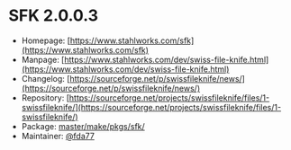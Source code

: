 # SFK 2.0.0.3
  - Homepage: [https://www.stahlworks.com/sfk](https://www.stahlworks.com/sfk)
  - Manpage: [https://www.stahlworks.com/dev/swiss-file-knife.html](https://www.stahlworks.com/dev/swiss-file-knife.html)
  - Changelog: [https://sourceforge.net/p/swissfileknife/news/](https://sourceforge.net/p/swissfileknife/news/)
  - Repository: [https://sourceforge.net/projects/swissfileknife/files/1-swissfileknife/](https://sourceforge.net/projects/swissfileknife/files/1-swissfileknife/)
  - Package: [master/make/pkgs/sfk/](https://github.com/Freetz-NG/freetz-ng/tree/master/make/pkgs/sfk/)
  - Maintainer: [@fda77](https://github.com/fda77)

